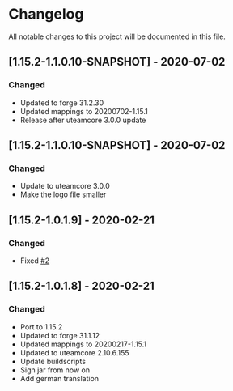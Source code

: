 # Changelog
All notable changes to this project will be documented in this file.

## [1.15.2-1.1.0.10-SNAPSHOT] - 2020-07-02
### Changed
 - Updated to forge 31.2.30
 - Updated mappings to 20200702-1.15.1
 - Release after uteamcore 3.0.0 update

## [1.15.2-1.1.0.10-SNAPSHOT] - 2020-07-02
### Changed
 - Update to uteamcore 3.0.0
 - Make the logo file smaller

## [1.15.2-1.0.1.9] - 2020-02-21
### Changed
 - Fixed [#2](https://github.com/MC-U-Team/Extreme-Cobble-Generator/issues/2)

## [1.15.2-1.0.1.8] - 2020-02-21
### Changed
 - Port to 1.15.2
 - Updated to forge 31.1.12
 - Updated mappings to 20200217-1.15.1
 - Updated to uteamcore 2.10.6.155
 - Update buildscripts
 - Sign jar from now on
 - Add german translation